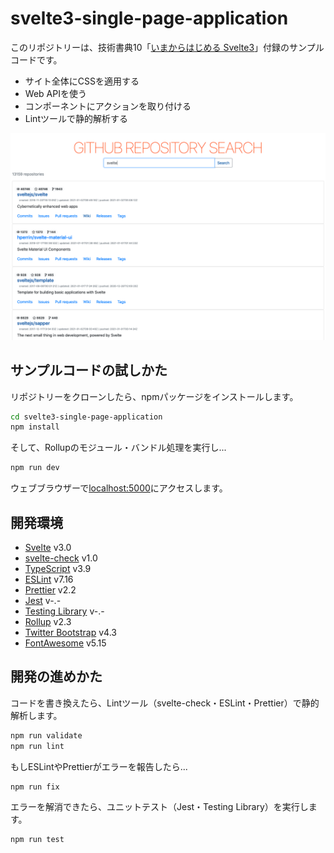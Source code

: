 # svelte3-single-page-application

このリポジトリーは、技術書典10「[いまからはじめる Svelte3](https://techbookfest.org/product/4925576424980480?productVariantID=5094401858600960)」付録のサンプルコードです。

* サイト全体にCSSを適用する
* Web APIを使う
* コンポーネントにアクションを取り付ける
* Lintツールで静的解析する

![サンプルアプリケーション](doc/app.png)

## サンプルコードの試しかた

リポジトリーをクローンしたら、npmパッケージをインストールします。

```bash
cd svelte3-single-page-application
npm install
```

そして、Rollupのモジュール・バンドル処理を実行し...

```bash
npm run dev
```

ウェブブラウザーで[localhost:5000](http://localhost:5000)にアクセスします。

## 開発環境

* [Svelte](https://svelte.dev) v3.0
* [svelte-check](https://www.npmjs.com/package/svelte-check) v1.0
* [TypeScript]() v3.9
* [ESLint](https://eslint.org) v7.16
* [Prettier](https://prettier.io) v2.2
* [Jest](https://jestjs.io) v-.-
* [Testing Library](https://testing-library.com) v-.-
* [Rollup](https://rollupjs.org) v2.3
* [Twitter Bootstrap](https://getbootstrap.jp) v4.3
* [FontAwesome](https://fontawesome.com) v5.15

## 開発の進めかた

コードを書き換えたら、Lintツール（svelte-check・ESLint・Prettier）で静的解析します。

```bash
npm run validate
npm run lint
```

もしESLintやPrettierがエラーを報告したら...

```bash
npm run fix
```

エラーを解消できたら、ユニットテスト（Jest・Testing Library）を実行します。

```bash
npm run test
```
